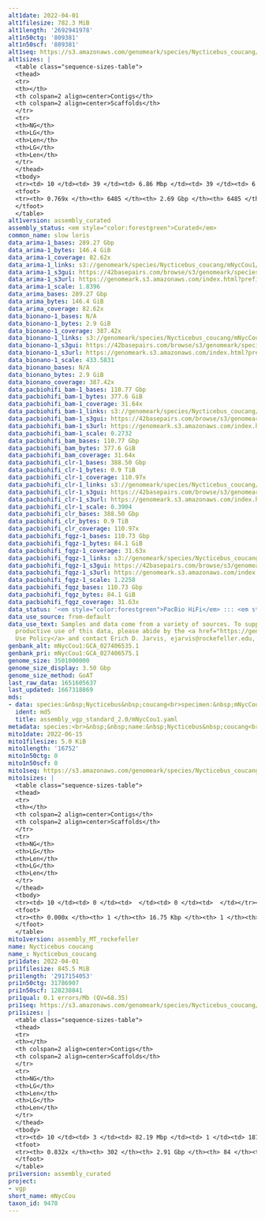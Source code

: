 ```yaml
---
alt1date: 2022-04-01
alt1filesize: 782.3 MiB
alt1length: '2692941978'
alt1n50ctg: '809381'
alt1n50scf: '809381'
alt1seq: https://s3.amazonaws.com/genomeark/species/Nycticebus_coucang/mNycCou1/assembly_curated/mNycCou1.alt.cur.20220401.fasta.gz
alt1sizes: |
  <table class="sequence-sizes-table">
  <thead>
  <tr>
  <th></th>
  <th colspan=2 align=center>Contigs</th>
  <th colspan=2 align=center>Scaffolds</th>
  </tr>
  <tr>
  <th>NG</th>
  <th>LG</th>
  <th>Len</th>
  <th>LG</th>
  <th>Len</th>
  </tr>
  </thead>
  <tbody>
  <tr><td> 10 </td><td> 39 </td><td> 6.86 Mbp </td><td> 39 </td><td> 6.86 Mbp </td></tr><tr><td> 20 </td><td> 109 </td><td> 3.88 Mbp </td><td> 109 </td><td> 3.88 Mbp </td></tr><tr><td> 30 </td><td> 229 </td><td> 2.32 Mbp </td><td> 229 </td><td> 2.32 Mbp </td></tr><tr><td> 40 </td><td> 426 </td><td> 1.37 Mbp </td><td> 426 </td><td> 1.37 Mbp </td></tr><tr style="background-color:#cccccc;"><td> 50 </td><td> 762 </td><td> 0.81 Mbp </td><td> 762 </td><td> 0.81 Mbp </td></tr><tr><td> 60 </td><td> 1347 </td><td> 456.04 Kbp </td><td> 1347 </td><td> 456.04 Kbp </td></tr><tr><td> 70 </td><td> 2535 </td><td> 171.41 Kbp </td><td> 2535 </td><td> 171.41 Kbp </td></tr><tr><td> 80 </td><td> 0 </td><td>  </td><td> 0 </td><td>  </td></tr><tr><td> 90 </td><td> 0 </td><td>  </td><td> 0 </td><td>  </td></tr><tr><td> 100 </td><td> 0 </td><td>  </td><td> 0 </td><td>  </td></tr></tbody>
  <tfoot>
  <tr><th> 0.769x </th><th> 6485 </th><th> 2.69 Gbp </th><th> 6485 </th><th> 2.69 Gbp </th></tr>
  </tfoot>
  </table>
alt1version: assembly_curated
assembly_status: <em style="color:forestgreen">Curated</em>
common_name: slow loris
data_arima-1_bases: 289.27 Gbp
data_arima-1_bytes: 146.4 GiB
data_arima-1_coverage: 82.62x
data_arima-1_links: s3://genomeark/species/Nycticebus_coucang/mNycCou1/genomic_data/arima/<br>
data_arima-1_s3gui: https://42basepairs.com/browse/s3/genomeark/species/Nycticebus_coucang/mNycCou1/genomic_data/arima/
data_arima-1_s3url: https://genomeark.s3.amazonaws.com/index.html?prefix=species/Nycticebus_coucang/mNycCou1/genomic_data/arima/
data_arima-1_scale: 1.8396
data_arima_bases: 289.27 Gbp
data_arima_bytes: 146.4 GiB
data_arima_coverage: 82.62x
data_bionano-1_bases: N/A
data_bionano-1_bytes: 2.9 GiB
data_bionano-1_coverage: 387.42x
data_bionano-1_links: s3://genomeark/species/Nycticebus_coucang/mNycCou1/genomic_data/bionano/<br>
data_bionano-1_s3gui: https://42basepairs.com/browse/s3/genomeark/species/Nycticebus_coucang/mNycCou1/genomic_data/bionano/
data_bionano-1_s3url: https://genomeark.s3.amazonaws.com/index.html?prefix=species/Nycticebus_coucang/mNycCou1/genomic_data/bionano/
data_bionano-1_scale: 433.5831
data_bionano_bases: N/A
data_bionano_bytes: 2.9 GiB
data_bionano_coverage: 387.42x
data_pacbiohifi_bam-1_bases: 110.77 Gbp
data_pacbiohifi_bam-1_bytes: 377.6 GiB
data_pacbiohifi_bam-1_coverage: 31.64x
data_pacbiohifi_bam-1_links: s3://genomeark/species/Nycticebus_coucang/mNycCou1/genomic_data/pacbio_hifi/<br>
data_pacbiohifi_bam-1_s3gui: https://42basepairs.com/browse/s3/genomeark/species/Nycticebus_coucang/mNycCou1/genomic_data/pacbio_hifi/
data_pacbiohifi_bam-1_s3url: https://genomeark.s3.amazonaws.com/index.html?prefix=species/Nycticebus_coucang/mNycCou1/genomic_data/pacbio_hifi/
data_pacbiohifi_bam-1_scale: 0.2732
data_pacbiohifi_bam_bases: 110.77 Gbp
data_pacbiohifi_bam_bytes: 377.6 GiB
data_pacbiohifi_bam_coverage: 31.64x
data_pacbiohifi_clr-1_bases: 388.50 Gbp
data_pacbiohifi_clr-1_bytes: 0.9 TiB
data_pacbiohifi_clr-1_coverage: 110.97x
data_pacbiohifi_clr-1_links: s3://genomeark/species/Nycticebus_coucang/mNycCou1/genomic_data/pacbio_hifi/<br>
data_pacbiohifi_clr-1_s3gui: https://42basepairs.com/browse/s3/genomeark/species/Nycticebus_coucang/mNycCou1/genomic_data/pacbio_hifi/
data_pacbiohifi_clr-1_s3url: https://genomeark.s3.amazonaws.com/index.html?prefix=species/Nycticebus_coucang/mNycCou1/genomic_data/pacbio_hifi/
data_pacbiohifi_clr-1_scale: 0.3904
data_pacbiohifi_clr_bases: 388.50 Gbp
data_pacbiohifi_clr_bytes: 0.9 TiB
data_pacbiohifi_clr_coverage: 110.97x
data_pacbiohifi_fqgz-1_bases: 110.73 Gbp
data_pacbiohifi_fqgz-1_bytes: 84.1 GiB
data_pacbiohifi_fqgz-1_coverage: 31.63x
data_pacbiohifi_fqgz-1_links: s3://genomeark/species/Nycticebus_coucang/mNycCou1/genomic_data/pacbio_hifi/<br>
data_pacbiohifi_fqgz-1_s3gui: https://42basepairs.com/browse/s3/genomeark/species/Nycticebus_coucang/mNycCou1/genomic_data/pacbio_hifi/
data_pacbiohifi_fqgz-1_s3url: https://genomeark.s3.amazonaws.com/index.html?prefix=species/Nycticebus_coucang/mNycCou1/genomic_data/pacbio_hifi/
data_pacbiohifi_fqgz-1_scale: 1.2258
data_pacbiohifi_fqgz_bases: 110.73 Gbp
data_pacbiohifi_fqgz_bytes: 84.1 GiB
data_pacbiohifi_fqgz_coverage: 31.63x
data_status: '<em style="color:forestgreen">PacBio HiFi</em> ::: <em style="color:forestgreen">Arima</em>'
data_use_source: from-default
data_use_text: Samples and data come from a variety of sources. To support fair and
  productive use of this data, please abide by the <a href="https://genome10k.soe.ucsc.edu/data-use-policies/">Data
  Use Policy</a> and contact Erich D. Jarvis, ejarvis@rockefeller.edu, with any questions.
genbank_alt: mNycCou1:GCA_027406535.1
genbank_pri: mNycCou1:GCA_027406575.1
genome_size: 3501000000
genome_size_display: 3.50 Gbp
genome_size_method: GoAT
last_raw_data: 1651605637
last_updated: 1667318869
mds:
- data: species:&nbsp;Nycticebus&nbsp;coucang<br>specimen:&nbsp;mNycCou1<br>projects:<br>&nbsp;&nbsp;-&nbsp;vgp<br>primary:&nbsp;s3://genomeark/species/Nycticebus_coucang/mNycCou1/assembly_vgp_standard_2.0/mNycCou1.pri.asm.20220201.fasta.gz<br>haplotigs:&nbsp;s3://genomeark/species/Nycticebus_coucang/mNycCou1/assembly_vgp_standard_2.0/mNycCou1.alt.asm.20220201.fasta.gz<br>hic_bam:&nbsp;s3://genomeark/species/Nycticebus_coucang/mNycCou1/assembly_vgp_standard_2.0/evaluation/pretext/s2/mNycCou1_s2.bam<br>pretext:&nbsp;s3://genomeark/species/Nycticebus_coucang/mNycCou1/assembly_vgp_standard_2.0/evaluation/pretext/s2/mNycCou1_s2.pretext<br>kmer_spectra_img:&nbsp;s3://genomeark/species/Nycticebus_coucang/mNycCou1/assembly_vgp_standard_2.0/evaluation/merqury/p/mNycCou1_p1p2_images/<br>pipeline:<br>&nbsp;&nbsp;-&nbsp;hifiasm&nbsp;(0.16.1-r375)<br>&nbsp;&nbsp;-&nbsp;purge_dups&nbsp;(1.2.5)<br>&nbsp;&nbsp;-&nbsp;solve&nbsp;(3.6.1)<br>&nbsp;&nbsp;-&nbsp;salsa&nbsp;(2.2)
  ident: md5
  title: assembly_vgp_standard_2.0/mNycCou1.yaml
metadata: species:<br>&nbsp;&nbsp;name:&nbsp;Nycticebus&nbsp;coucang<br>&nbsp;&nbsp;individuals:<br>&nbsp;&nbsp;-&nbsp;short_name:&nbsp;mNycCou1<br>&nbsp;&nbsp;short_name:&nbsp;mNycCou<br>&nbsp;&nbsp;taxon_id:&nbsp;9470<br>&nbsp;&nbsp;common_name:&nbsp;slow&nbsp;loris<br>&nbsp;&nbsp;genome_size:&nbsp;3501000000<br>&nbsp;&nbsp;genome_size_method:&nbsp;GoAT<br>&nbsp;&nbsp;order:<br>&nbsp;&nbsp;&nbsp;&nbsp;name:&nbsp;Primates<br>&nbsp;&nbsp;family:<br>&nbsp;&nbsp;&nbsp;&nbsp;name:&nbsp;Lorisidae<br>&nbsp;&nbsp;project:&nbsp;[&nbsp;vgp&nbsp;]<br>
mito1date: 2022-06-15
mito1filesize: 5.0 KiB
mito1length: '16752'
mito1n50ctg: 0
mito1n50scf: 0
mito1seq: https://s3.amazonaws.com/genomeark/species/Nycticebus_coucang/mNycCou1/assembly_MT_rockefeller/mNycCou1.MT.20220615.fasta.gz
mito1sizes: |
  <table class="sequence-sizes-table">
  <thead>
  <tr>
  <th></th>
  <th colspan=2 align=center>Contigs</th>
  <th colspan=2 align=center>Scaffolds</th>
  </tr>
  <tr>
  <th>NG</th>
  <th>LG</th>
  <th>Len</th>
  <th>LG</th>
  <th>Len</th>
  </tr>
  </thead>
  <tbody>
  <tr><td> 10 </td><td> 0 </td><td>  </td><td> 0 </td><td>  </td></tr><tr><td> 20 </td><td> 0 </td><td>  </td><td> 0 </td><td>  </td></tr><tr><td> 30 </td><td> 0 </td><td>  </td><td> 0 </td><td>  </td></tr><tr><td> 40 </td><td> 0 </td><td>  </td><td> 0 </td><td>  </td></tr><tr style="background-color:#cccccc;"><td> 50 </td><td> 0 </td><td style="background-color:#ff8888;">  </td><td> 0 </td><td style="background-color:#ff8888;">  </td></tr><tr><td> 60 </td><td> 0 </td><td>  </td><td> 0 </td><td>  </td></tr><tr><td> 70 </td><td> 0 </td><td>  </td><td> 0 </td><td>  </td></tr><tr><td> 80 </td><td> 0 </td><td>  </td><td> 0 </td><td>  </td></tr><tr><td> 90 </td><td> 0 </td><td>  </td><td> 0 </td><td>  </td></tr><tr><td> 100 </td><td> 0 </td><td>  </td><td> 0 </td><td>  </td></tr></tbody>
  <tfoot>
  <tr><th> 0.000x </th><th> 1 </th><th> 16.75 Kbp </th><th> 1 </th><th> 16.75 Kbp </th></tr>
  </tfoot>
  </table>
mito1version: assembly_MT_rockefeller
name: Nycticebus coucang
name_: Nycticebus_coucang
pri1date: 2022-04-01
pri1filesize: 845.5 MiB
pri1length: '2917154053'
pri1n50ctg: 31786907
pri1n50scf: 128238841
pri1qual: 0.1 errors/Mb (QV=68.35)
pri1seq: https://s3.amazonaws.com/genomeark/species/Nycticebus_coucang/mNycCou1/assembly_curated/mNycCou1.pri.cur.20220401.fasta.gz
pri1sizes: |
  <table class="sequence-sizes-table">
  <thead>
  <tr>
  <th></th>
  <th colspan=2 align=center>Contigs</th>
  <th colspan=2 align=center>Scaffolds</th>
  </tr>
  <tr>
  <th>NG</th>
  <th>LG</th>
  <th>Len</th>
  <th>LG</th>
  <th>Len</th>
  </tr>
  </thead>
  <tbody>
  <tr><td> 10 </td><td> 3 </td><td> 82.19 Mbp </td><td> 1 </td><td> 187.33 Mbp </td></tr><tr><td> 20 </td><td> 8 </td><td> 74.33 Mbp </td><td> 3 </td><td> 161.20 Mbp </td></tr><tr><td> 30 </td><td> 13 </td><td> 56.61 Mbp </td><td> 6 </td><td> 138.33 Mbp </td></tr><tr><td> 40 </td><td> 21 </td><td> 41.58 Mbp </td><td> 8 </td><td> 136.59 Mbp </td></tr><tr style="background-color:#cccccc;"><td> 50 </td><td> 30 </td><td style="background-color:#88ff88;"> 31.79 Mbp </td><td> 11 </td><td style="background-color:#88ff88;"> 128.24 Mbp </td></tr><tr><td> 60 </td><td> 43 </td><td> 23.37 Mbp </td><td> 14 </td><td> 99.99 Mbp </td></tr><tr><td> 70 </td><td> 62 </td><td> 13.64 Mbp </td><td> 18 </td><td> 80.58 Mbp </td></tr><tr><td> 80 </td><td> 116 </td><td> 2.76 Mbp </td><td> 23 </td><td> 38.95 Mbp </td></tr><tr><td> 90 </td><td> 0 </td><td>  </td><td> 0 </td><td>  </td></tr><tr><td> 100 </td><td> 0 </td><td>  </td><td> 0 </td><td>  </td></tr></tbody>
  <tfoot>
  <tr><th> 0.832x </th><th> 302 </th><th> 2.91 Gbp </th><th> 84 </th><th> 2.92 Gbp </th></tr>
  </tfoot>
  </table>
pri1version: assembly_curated
project:
- vgp
short_name: mNycCou
taxon_id: 9470
---
```

